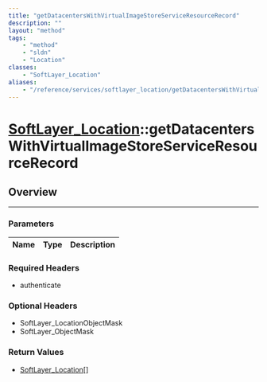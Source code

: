 ```yaml
---
title: "getDatacentersWithVirtualImageStoreServiceResourceRecord"
description: ""
layout: "method"
tags:
    - "method"
    - "sldn"
    - "Location"
classes:
    - "SoftLayer_Location"
aliases:
    - "/reference/services/softlayer_location/getDatacentersWithVirtualImageStoreServiceResourceRecord"
---
```

# [SoftLayer_Location](/reference/services/SoftLayer_Location)::getDatacentersWithVirtualImageStoreServiceResourceRecord




## Overview 


-----

### Parameters 
|Name | Type | Description |
| --- | --- | --- |


### Required Headers
* authenticate


### Optional Headers
* SoftLayer_LocationObjectMask
* SoftLayer_ObjectMask

### Return Values
* <a href='/reference/datatypes/SoftLayer_Location'>SoftLayer_Location[] </a>




